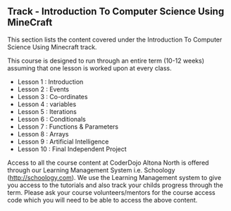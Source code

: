 
## Track - Introduction To Computer Science Using MineCraft 

This section lists the content covered under the Introduction To Computer Science Using Minecraft track. 

This course is designed to run through an entire term (10-12 weeks) assuming that one lesson is worked upon at every class. 

- Lesson 1  : Introduction
- Lesson 2  : Events
- Lesson 3  : Co-ordinates
- Lesson 4  : variables
- Lesson 5  : Iterations
- Lesson 6  : Conditionals
- Lesson 7  : Functions & Parameters
- Lesson 8  : Arrays
- Lesson 9  : Artificial Intelligence
- Lesson 10 : Final Independent Project

Access to all the course content at CoderDojo Altona North is offered through our Learning Management System i.e. Schoology (http://schoology.com). We use the Learning Management system to give you access to the tutorials and also track your childs progress through the term. Please ask your course volunteers/mentors for the course access code which you will need to be able to access the above content. 
